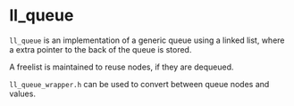 # ll_queue

`ll_queue` is an implementation of a generic queue using a linked list, where a extra pointer
to the back of the queue is stored.

A freelist is maintained to reuse nodes, if they are dequeued.

`ll_queue_wrapper.h` can be used to convert between queue nodes and values.
